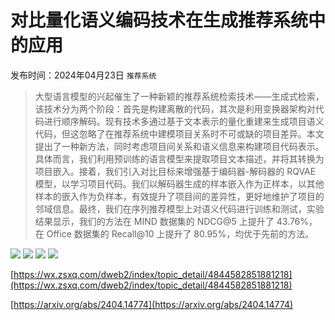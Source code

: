 # 对比量化语义编码技术在生成推荐系统中的应用
发布时间：2024年04月23日
`推荐系统`
> 大型语言模型的兴起催生了一种新颖的推荐系统检索技术——生成式检索，该技术分为两个阶段：首先是构建离散的代码，其次是利用变换器架构对代码进行顺序解码。现有技术多通过基于文本表示的量化重建来生成项目语义代码，但这忽略了在推荐系统中建模项目关系时不可或缺的项目差异。本文提出了一种新方法，同时考虑项目间关系和语义信息来构建项目代码表示。具体而言，我们利用预训练的语言模型来提取项目文本描述，并将其转换为项目嵌入。接着，我们引入对比目标来增强基于编码器-解码器的 RQVAE 模型，以学习项目代码。我们以解码器生成的样本嵌入作为正样本，以其他样本的嵌入作为负样本，有效提升了项目间的差异性，更好地维护了项目的邻域信息。最终，我们在序列推荐模型上对语义代码进行训练和测试，实验结果显示，我们的方法在 MIND 数据集的 NDCG@5 上提升了 43.76%，在 Office 数据集的 Recall@10 上提升了 80.95%，均优于先前的方法。

![](https://raw.githubusercontent.com/HuggingAGI/HuggingArxiv/main/paper_images/2404.14774/x1.png)
![](https://raw.githubusercontent.com/HuggingAGI/HuggingArxiv/main/paper_images/2404.14774/x2.png)
![](https://raw.githubusercontent.com/HuggingAGI/HuggingArxiv/main/paper_images/2404.14774/x3.png)
![](https://raw.githubusercontent.com/HuggingAGI/HuggingArxiv/main/paper_images/2404.14774/x4.png)

[https://wx.zsxq.com/dweb2/index/topic_detail/4844582851881218](https://wx.zsxq.com/dweb2/index/topic_detail/4844582851881218)

[https://arxiv.org/abs/2404.14774](https://arxiv.org/abs/2404.14774)